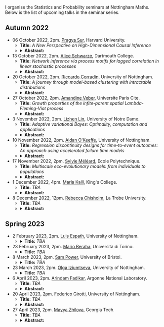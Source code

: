 I organise the Statistics and Probability seminars at Nottingham Maths. Below is the list of upcoming talks in the seminar series. 

## Autumn 2022
<ul>
  <li>06 October 2022, 2pm. <a href="https://sites.harvard.edu/prs499/">Pragya Sur</a>, Harvard University.
    <ul>
      <li><b>Title:</b>  <em> A New Perspective on High-Dimensional Causal Inference</em></li>
      <li>
        <details>
          <summary>
            <b>Abstract:</b>
          </summary>
          <em>Causal inference from high-dimensional observational studies poses intriguing challenges. In this context, the augmented inverse probability weighting estimator is widely used for average treatment effect estimation. This estimator exhibits fascinating properties, such as double robustness. However, existing statistical guarantees rely on some form of sparsity in the underlying model, and may fail to apply in practical settings when these assumptions are  violated. In this talk, we present a new central limit theorem for this estimator, that applies in high dimensions, without sparsity-type assumptions on underlying signals. Specifically, we work in the proportional asymptotics regime, where the number of features and samples are both large and comparable. Our work uncovers novel  high-dimensional phenomena that are strikingly different from their classical counterparts. To conclude, we discuss opportunities that arise in our framework, when modern machine-learning-based estimators are used for learning the  high-dimensional nuisance parameters.  On the technical front, our work utilizes a novel interplay between three distinct tools---the theory of deterministic equivalents, approximate message passing theory, and the leave-one-out approach (alternately known as the cavity method in statistical physics). 
          <p>This is based on joint work with Kuanhao Jiang, Rajarshi Mukherjee, and Subhabrata Sen (Harvard).</p></em>
        </details>
      </li>
    </ul>
  </li>
  <li>13 October 2022, 2pm. <a href="https://aliceschwarze.gitlab.io/">Alice Schwarze</a>, Dartmouth College.
    <ul>
      <li><b>Title:</b>  <em>  Network inference via process motifs for lagged correlation in linear stochastic processes </em></li>
      <li>
        <details>
          <summary><b>Abstract:</b></summary>
               <em>A major challenge for causal inference from time-series data is the trade-off between computational feasibility and accuracy. Motivated by process motifs for lagged covariance in an autoregressive model with slow mean-reversion, we propose to infer networks of causal relations via pairwise edge measures (PEMs) that one can easily compute from lagged correlation matrices, and we formulate two PEMs that respectively correct for confounding factors and for reverse causation. To demonstrate the performance of our PEMs, we consider network inference from simulations of linear stochastic processes, and we show that our proposed PEMs can infer networks accurately and efficiently. Specifically, for autocorrelated time-series data, our approach achieves accuracies higher than or similar to Granger causality, transfer entropy, and convergent crossmapping---but with much shorter computation time than possible with any of these methods. Our fast and accurate PEMs are easy-to-implement methods for network inference with a clear theoretical underpinning. They provide promising alternatives to current paradigms for the inference of linear models from time-series data, including Granger causality, vector-autoregression, and sparse inverse covariance estimation.</em>
        </details>
      </li>
    </ul>
  </li>
  <li>20 October 2022, 2pm. <a href="https://rcorradin.github.io/">Riccardo Corradin</a>, University of Nottingham.
    <ul>
      <li><b>Title:</b> <em>  A journey through model-based clustering with intractable distributions </em></li>
      <li>
        <details>
          <summary><b>Abstract:</b> </summary>
            <em>Model-based clustering represents one of the fundamental procedures in a statistician's toolbox. Within the model-based clustering framework, we consider the case where the kernel distribution of nonparametric mixture models is available only up to an intractable normalizing constant, in which most of the commonly used Markov chain Monte Carlo methods fail to provide posterior inference. To overcome this problem, we propose an approximate Bayesian computational strategy, whereby we approximate the posterior to avoid the intractability of the kernel. By exploiting the structure of the nonparametric prior, our proposal combines the use of predictive distributions as a proposal with transport maps to obtain an efficient and flexible sampling strategy. Further, we illustrate how the specification of our proposal can be relaxed by introducing an adaptive scheme on the degree of approximation of the posterior distribution. Empirical evidence from simulation studies shows that our proposal outperforms its main competitors in terms of computational times while preserving comparable accuracy of the estimates.</em>
        </details>
      </li>
    </ul>
  </li>
  <li>27 October 2022, 2pm. <a href="https://veberamandine.wixsite.com/maths">Amandine Veber</a>, Universite Paris Cite.
    <ul>
      <li><b>Title:</b> <em>  Growth properties of the infite-parent spatial Lambda-Fleming-Viot process</em></li>
      <li>
        <details>
          <summary> <b>Abstract:</b></summary>
            <em>The infinite-parent  spatial Lambda-Fleming-Viot process is a model for spatially expanding populations in a two dimensional continuum, in which empty areas are filled with ghost individuals. This model can be seen as a continuous-space version of the Eden growth model, and it comes with a dual process that allows us to trace back the origins of a sample of individuals taken from the current population. In this talk, we shall focus on the growth properties of the area covered by real individuals. With the help of a simple toy model, we shall also investigate how the fluctuations at the front edge lead to a much larger speed of growth of the occupied region than that predicted by simple first-moment estimates.
            <p>Joint work with Apolline Louvet (Ecole Polytechnique and University Paris Cité, and soon University of Bath) </p>  </em>     
          </details>
      </li>
    </ul>
  </li>
  <li>3 November 2022, 2pm. <a href="https://acms.nd.edu/people/lizhen-lin/">Lizhen Lin</a>, University of Notre Dame.
    <ul>
      <li><b>Title:</b> <em>  Adaptive variational Bayes: Optimality, computation and applications</em> </li>
      <li>
        <details>
          <summary><b>Abstract:</b></summary>
             <em>In this talk, I'll discuss adaptive  statistical inference based on variational Bayes. Although a number of studies have been conducted to analyze theoretical properties such as posterior contraction properties of variational posteriors, there is still a lack of general and computationally tractable variational Bayes methods that can achieve adaptive inference. To fill this gap, we propose a novel adaptive variational Bayes framework, which can operate on a collection of models.  The proposed framework first computes a variational posterior over each individual model separately and then combines them with certain weights to produce a variational posterior over the entire model. It turns out that this combined variational posterior is the closest member to the posterior over the entire model in a predefined family of approximating distributions. We show that the proposed variational posterior achieves optimal contraction rates adaptively under very general conditions and attains model selection consistency when the true model structure exists. We apply the general results obtained for the adaptive variational Bayes to a large class of statistical models  including deep learning models and derive some new and adaptive inference results.</em>
          </details>
      </li>
    </ul>
  </li>
  <li>10 November 2022, 2pm. <a href="https://www.nottingham.ac.uk/mathematics/people/aidan.o'keeffe">Aidan O'Keeffe</a>, University of Nottingham.
    <ul>
      <li><b>Title:</b> <em>  Regression discontinuity designs for time-to-event outcomes: An approach using accelerated failure time models</em></li>
      <li>
        <details>
          <summary> <b>Abstract:</b> </summary>
          <em> <p> Regression discontinuity designs (RDDs) have been developed for the estimation of treatment effects using observational data, where a treatment is administered using an externally defined decision rule linked to a continuous assignment variable. Typically, RDDs have been applied to situations where the outcome of interest is continuous and non-temporal. Conversely, RDDs for time-to-event outcomes have received less attention, despite such outcomes being common in many applications.</p>
          <p>We consider RDDs for a time-to-event outcome subject to right censoring. An accelerated failure time approach is used to establish a treatment effect estimate for a fuzzy RDD (where treatment is not always strictly applied according to the decision rule). This estimation approach is robust to different levels of fuzziness and unobserved confounding, assessed using simulation studies, and compares favourably to established structural accelerated failure time models. A brief example is presented in which models are fitted to estimate the effect of metformin on mortality and cardiovascular disease rate using real observational data from UK Primary Care.</p>
        </em>
        </details>
      </li>
    </ul>
  </li>
  <li>17 November 2022, 2pm. <a href="https://sites.google.com/view/sylvie-meleard/accueil">Sylvie Méléard</a>, Ecole Polytechnique.
    <ul>
      <li><b>Title:</b> <em>  Multiscale eco-evolutionary models: from individuals to populations</em> </li>
      <li>
        <details>
          <summary> <b>Abstract:</b> </summary>
         <em>  Motivated by recent biological experiments, we emphasize the effects of small and random populations on long time population dynamics. We will quantify such effects on macroscopic approximations. The individual behaviors are described by the mean of a stochastic measure-valued process. We study different long time asymptotic behaviors depending on the assumptions on mutation size and frequency and on horizontal transmission rate. In some cases, simulations indicate that these models should exhibit surprising asymptotic behaviors such as cyclic behaviors. We explore these behaviors on a simple model where population and time sizes are on a log-scale. Explicit criteria are given to characterize the possible asymptotic behaviors. The impact of the time and size scales on macroscopic approximations is also investigated, leading to Hamilton-Jacobi equations.</em>
        </details>
      </li>
    </ul>
  </li>
  <li>1 December 2022, 4pm. <a href="https://www.kcl.ac.uk/people/maria-kalli">Maria Kalli</a>, King's College.
    <ul>
      <li><b>Title:</b> <em>  TBA</em></li>
      <li>
        <details>
          <summary> <b>Abstract:</b> </summary>
           <em>  TBA</em>
        </details>
      </li>
    </ul>
  </li>
  <li>8 December 2022, 12pm. <a href="https://sites.google.com/view/rebecca-chisholm/home">Rebecca Chisholm</a>, La Trobe University.
    <ul>
      <li><b>Title:</b> <em>  TBA</em></li>
      <li>
        <details>
          <summary> <b>Abstract:</b> </summary>
          <em>  TBA</em>
        </details>
      </li>
    </ul>
  </li>
</ul> 

## Spring 2023
<ul>
  <li>2 February 2023, 2pm. <a href="https://www.nottingham.ac.uk/mathematics/people/luis.espath">Luis Espath</a>, University of Nottingham.
    <ul>
      <li>
        <details>
          <summary><b>Title:</b> <em>  TBA</em> </summary>
          <b>Abstract:</b> <em>  TBA</em>
        </details>
      </li>
    </ul>
  </li>
  <li>23 February 2023, 2pm. <a href="https://sites.google.com/view/marioberaha">Mario Beraha</a>, Università di Torino.
    <ul>
      <li>
        <details>
          <summary><b>Title:</b> <em>  TBA</em> </summary>
          <b>Abstract:</b> <em>  TBA</em>
        </details>
      </li>
    </ul>
  </li>
  <li>8 March 2023, 2pm. <a href="https://sites.google.com/view/sp-monte-carlo">Sam Power</a>, University of Bristol.
    <ul>
      <li>
        <details>
          <summary><b>Title:</b> <em>  TBA</em> </summary>
          <b>Abstract:</b> <em>  TBA</em>
        </details>
      </li>
    </ul>
  </li>
  <li>23 March 2023, 2pm. <a href="https://www.nottingham.ac.uk/mathematics/people/olga.iziumtseva">Olga Iziumtseva</a>, University of Nottingham.
    <ul>
      <li>
        <details>
          <summary><b>Title:</b> <em>  TBA</em> </summary>
          <b>Abstract:</b> <em>  TBA</em>
        </details>
      </li>
    </ul>
  </li>
  <li>6 April 2023, 2pm. <a href="https://fadikar.com/about/">Arindam Fadikar</a>, Argonne National Laboratory.
    <ul>
      <li> <b>Title:</b> <em>  TBA</em></li>
      <li>
        <details>
          <summary> <b>Abstract:</b> </summary>
           <em>  TBA</em>
        </details>
      </li>
    </ul>
  </li>
  <li>20 April 2023, 2pm. <a href="https://www.nottingham.ac.uk/mathematics/people/federico.girotti">Federico Girotti</a>, University of Nottingham.
    <ul>
      <li> <b>Title:</b> <em>  TBA</em></li>
      <li>
        <details>
          <summary> <b>Abstract:</b> </summary>
           <em>  TBA</em>
        </details>
      </li>
    </ul>
  </li>
  <li>27 April 2023, 2pm. <a href="https://mzhilova7.math.gatech.edu/">Mayya Zhilova</a>, Georgia Tech.
    <ul>
      <li> <b>Title:</b> <em>  TBA</em></li>
      <li>
        <details>
          <summary> <b>Abstract:</b> </summary>
           <em>  TBA</em>
        </details>
      </li>
    </ul>
  </li>
</ul>